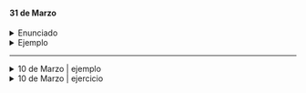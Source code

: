 

####  31 de Marzo

<details> 
	<summary> Enunciado </summary>
	
- Elegir una API y realizar las peticiones necesarias para crear un set de datos
- Utilizar el separador ","
- El set de datos obtenido deberá tener
  - extensión .csv
  - al menos 30 lineas 
  - al menos 3 columnas.


</details>

<details> 
	<summary> Ejemplo </summary>

```python
import requests


if __name__ == '__main__':

    archivo = open("hola.csv", "w")
    nombres_columnas = "mensaje , status \n"
    archivo.write(nombres_columnas)
    archivo.close()
    
    for i in range(10):
        respuesta = requests.get('https://dog.ceo/api/breeds/image/random')
        respuesta.status_code
        informacion = respuesta.json()
        mensaje = informacion["message"]
        estado = informacion["status"]

        linea = mensaje + "," + estado + "\n"

        archivo = open("hola.csv", "a")
        archivo.write(linea)
        archivo.close()
```
</details>

-----

<details>
<summary> 10 de Marzo | ejemplo  </summary>

```python
print("hola")
print("Hola", "Holaaaa")
cadenas = "Holaaa" + "Hola" + 'Holaaaaaaa'
print(cadenas)

num1 = 34
num2 = 2
suma = num1 + num2
print(suma)

num1 = 23.0
num2 = 0.5
print(num1 + num2)

lista = [1, 2, 3, 5, 6, 4, 4, 4, 4]
lista.sort()

lista = ["afdf", 22, "hola", 2, 6.78]
print(lista)

if (len(lista) == 2):
	print("tiene dos elementos")
else:
	print("tiene más de dos elementos")

a = 1
b = 3
if b > a:
	print("b es mayor")
elif a == b:
	print("a y b son iguales")

for i in range(5):
	print(i)

for elemento in lista:
	print(elemento)

while b > a:
	print("abcd")
	a = a + 1

diccionario1 = {"Ana": 12, "Fabio": 3}
diccionario1["Lolo"] = 33
diccionario1['Lola'] = 90
valores = diccionario1.values()
valores = list(valores)

for clave in diccionario1.keys():
	valor = diccionario1[clave]
	print(clave,valor)


print(diccionario1)
print(valores[0])

set = {"Jazmín", "Karina"}
set.add("Paola")

print(set)

for elemento in set:
	print(elemento)


numero_ingresado = input()
numero = int(numero_ingresado)

nombre_ingresado = input("Ingrese un nombre")
print(nombre_ingresado)



'''
documentación sobre listas:
https://python-reference.readthedocs.io/en/latest/docs/list/
documentación sobre conjuntos:
https://python-reference.readthedocs.io/en/latest/docs/sets/
documentación sobre diccionarios:
https://python-reference.readthedocs.io/en/latest/docs/dict/
'''
```

</details>

<details>
<summary> 10 de Marzo | ejercicio </summary>

1. Crear una lista que contenga 1000 números enteros. Los mismo deberán ser agregados
mediante un ciclo for y utilizando la función range.
2. Tomar la lista creada en el punto anterior y eliminar los elementos con índices pares.
3. Crear un set que contenga 3 nombres ingresados por consola.
4. Tomar el set creado y eliminar los nombres que comiencen con la letra a.
5. Crear un diccionario que contenga 2 o más nombres de sus compañeros con sus respectivas
edades.
6. Tomar el diccionario creado y multiplicar las edades por 2, mediante un ciclo for.
7. Crear el famoso juego de la vivorita utilizando las estructuras de datos vistas.
El mismo deberá utilizarse y visualizarse por consola.
</details>
